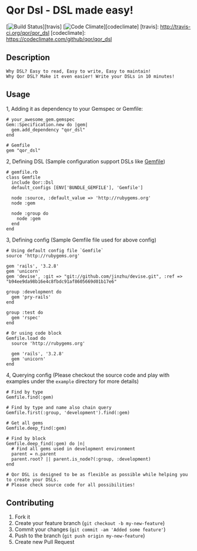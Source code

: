 Qor Dsl - DSL made easy!
=======

[![Build Status](https://secure.travis-ci.org/qor/qor_dsl.png?branch=master)][travis]
[![Code Climate](https://codeclimate.com/badge.png)][codeclimate]
[travis]: http://travis-ci.org/qor/qor_dsl
[codeclimate]: https://codeclimate.com/github/qor/qor_dsl

## Description

    Why DSL? Easy to read, Easy to write, Easy to maintain!
    Why Qor DSL? Make it even easier! Write your DSLs in 10 minutes!

## Usage

1, Adding it as dependency to your Gemspec or Gemfile:

    # your_awesome_gem.gemspec
    Gem::Specification.new do |gem|
      gem.add_dependency "qor_dsl"
    end

    # Gemfile
    gem "qor_dsl"

2, Defining DSL (Sample configuration support DSLs like [Gemfile](http://gembundler.com))

    # gemfile.rb
    class Gemfile
      include Qor::Dsl
      default_configs [ENV['BUNDLE_GEMFILE'], 'Gemfile']

      node :source, :default_value => 'http://rubygems.org'
      node :gem

      node :group do
        node :gem
      end
    end

3, Defining config (Sample Gemfile file used for above config)

    # Using default config file `Gemfile`
    source 'http://rubygems.org'

    gem 'rails', '3.2.8'
    gem 'unicorn'
    gem 'devise', :git => "git://github.com/jinzhu/devise.git", :ref => "b94ee9da98b16e4c8fbdc91af8605669d01b17e6"

    group :development do
      gem 'pry-rails'
    end

    group :test do
      gem 'rspec'
    end

    # Or using code block
    Gemfile.load do
      source 'http://rubygems.org'

      gem 'rails', '3.2.8'
      gem 'unicorn'
    end

4, Querying config (Please checkout the source code and play with examples under the `example` directory for more details)

    # Find by type
    Gemfile.find(:gem)

    # Find by type and name also chain query
    Gemfile.first(:group, 'development').find(:gem)

    # Get all gems
    Gemfile.deep_find(:gem)

    # Find by block
    Gemfile.deep_find(:gem) do |n|
      # Find all gems used in development environment
      parent = n.parent
      parent.root? || parent.is_node?(:group, :development)
    end

    # Qor DSL is designed to be as flexible as possible while helping you to create your DSLs.
    # Please check source code for all possibilities!

## Contributing

1. Fork it
2. Create your feature branch (`git checkout -b my-new-feature`)
3. Commit your changes (`git commit -am 'Added some feature'`)
4. Push to the branch (`git push origin my-new-feature`)
5. Create new Pull Request
